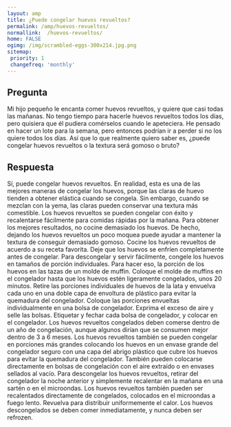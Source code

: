 ```yaml
---
layout: amp
title: ¿Puede congelar huevos revueltos?  
permalink: /amp/huevos-revueltos/
normallink:  /huevos-revueltos/
home: FALSE
ogimg: /img/scrambled-eggs-300x214.jpg.png
sitemap:
 priority: 1
 changefreq: 'monthly'
---
```




## Pregunta

Mi hijo pequeño le encanta comer huevos revueltos, y quiere que casi todas las mañanas. No tengo tiempo para hacerle huevos revueltos todos los días, pero quisiera que él pudiera comérselos cuando le apeteciera. He pensado en hacer un lote para la semana, pero entonces podrían ir a perder si no los quiere todos los días. Así que lo que realmente quiero saber es, ¿puede congelar huevos revueltos o la textura será gomoso o bruto?


<amp-img src="https://sepuedecongelar.com/img/scrambled-eggs-300x214.jpg" alt="¿Puede congelar huevos revueltos?" height="400" width="800"></amp-img>


## Respuesta

Sí, puede congelar huevos revueltos. En realidad, esta es una de las mejores maneras de congelar los huevos, porque las claras de huevo tienden a obtener elástica cuando se congela. Sin embargo, cuando se mezclan con la yema, las claras pueden conservar una textura más comestible. Los huevos revueltos se pueden congelar con éxito y recalentarse fácilmente para comidas rápidas por la mañana.
Para obtener los mejores resultados, no cocine demasiado los huevos. De hecho, dejando los huevos revueltos un poco moquea puede ayudar a mantener la textura de conseguir demasiado gomoso. Cocine los huevos revueltos de acuerdo a su receta favorita. Deje que los huevos se enfríen completamente antes de congelar. Para descongelar y servir fácilmente, congele los huevos en tamaños de porción individuales. Para hacer eso, la porción de los huevos en las tazas de un molde de muffin. Coloque el molde de muffins en el congelador hasta que los huevos estén ligeramente congelados, unos 20 minutos.
Retire las porciones individuales de huevos de la lata y envuelva cada uno en una doble capa de envoltura de plástico para evitar la quemadura del congelador. Coloque las porciones envueltas individualmente en una bolsa de congelador. Exprima el exceso de aire y selle las bolsas. Etiquetar y fechar cada bolsa de congelador, y colocar en el congelador. Los huevos revueltos congelados deben comerse dentro de un año de congelación, aunque algunos dirían que se consumen mejor dentro de 3 a 6 meses.
Los huevos revueltos también se pueden congelar en porciones más grandes colocando los huevos en un envase grande del congelador seguro con una capa del abrigo plástico que cubre los huevos para evitar la quemadura del congelador. También pueden colocarse directamente en bolsas de congelación con el aire extraído o en envases sellados al vacío.
Para descongelar los huevos revueltos, retirar del congelador la noche anterior y simplemente recalentar en la mañana en una sartén o en el microondas. Los huevos revueltos también pueden ser recalentados directamente de congelados, colocados en el microondas a fuego lento. Revuelva para distribuir uniformemente el calor. Los huevos descongelados se deben comer inmediatamente, y nunca deben ser refrozen.